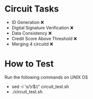 # Circuit Tasks

- ID Generation ❌
- Digital Signature Verification ❌
- Data Consistency ❌
- Credit Score Above Threshold ❌
- Merging 4 circuitd ❌

# How to Test

Run the following commands on UNIX OS
- sed -i 's/\r$//' circuit_test.sh
- ./circuit_test.sh